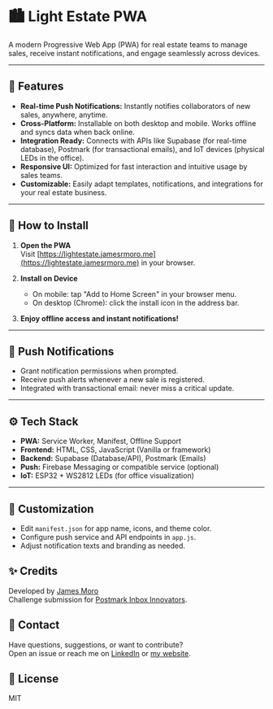 # 🏙️ Light Estate PWA

A modern Progressive Web App (PWA) for real estate teams to manage sales, receive instant notifications, and engage seamlessly across devices.

---

## 🚀 Features

- **Real-time Push Notifications:** Instantly notifies collaborators of new sales, anywhere, anytime.
- **Cross-Platform:** Installable on both desktop and mobile. Works offline and syncs data when back online.
- **Integration Ready:** Connects with APIs like Supabase (for real-time database), Postmark (for transactional emails), and IoT devices (physical LEDs in the office).
- **Responsive UI:** Optimized for fast interaction and intuitive usage by sales teams.
- **Customizable:** Easily adapt templates, notifications, and integrations for your real estate business.

---

## 📲 How to Install

1. **Open the PWA**  
   Visit [https://lightestate.jamesrmoro.me](https://lightestate.jamesrmoro.me) in your browser.

2. **Install on Device**  
   - On mobile: tap "Add to Home Screen" in your browser menu.  
   - On desktop (Chrome): click the install icon in the address bar.

3. **Enjoy offline access and instant notifications!**

---

## 🔔 Push Notifications

- Grant notification permissions when prompted.
- Receive push alerts whenever a new sale is registered.
- Integrated with transactional email: never miss a critical update.

---

## ⚙️ Tech Stack

- **PWA:** Service Worker, Manifest, Offline Support
- **Frontend:** HTML, CSS, JavaScript (Vanilla or framework)
- **Backend:** Supabase (Database/API), Postmark (Emails)
- **Push:** Firebase Messaging or compatible service (optional)
- **IoT:** ESP32 + WS2812 LEDs (for office visualization)

---

## 📝 Customization

- Edit `manifest.json` for app name, icons, and theme color.
- Configure push service and API endpoints in `app.js`.
- Adjust notification texts and branding as needed.


## ✨ Credits

Developed by [James Moro](https://jamesrmoro.me)  
Challenge submission for [Postmark Inbox Innovators](https://dev.to/challenges/postmark).

## 📣 Contact

Have questions, suggestions, or want to contribute?  
Open an issue or reach me on [LinkedIn](https://www.linkedin.com/in/jamesrmoro/) or [my website](https://jamesrmoro.me).

## 📄 License

MIT